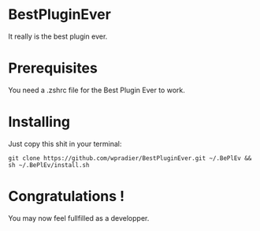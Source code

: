 # BestPluginEver
It really is the best plugin ever.

# Prerequisites
You need a .zshrc file for the Best Plugin Ever to work.

# Installing
Just copy this shit in your terminal:
```shell
git clone https://github.com/wpradier/BestPluginEver.git ~/.BePlEv && sh ~/.BePlEv/install.sh
```

# Congratulations !
You may now feel fullfilled as a developper.
